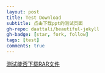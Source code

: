 ```yaml
---
layout: post
title: Test Download
subtitle: 点击下载ppt的测试页面
gh-repo: daattali/beautiful-jekyll
gh-badge: [star, fork, follow]
tags: [test]
comments: true
---
```


[测试能否下载RAR文件](/assets/kecheng/%E6%B5%8B%E8%AF%95RAR.rar) 